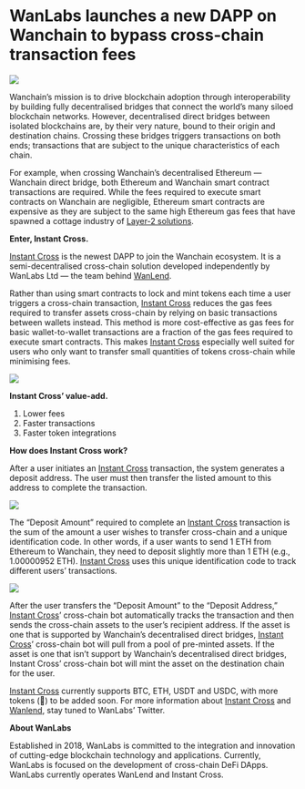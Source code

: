 # WanLabs launches a new DAPP on Wanchain to bypass cross-chain transaction fees


![](https://miro.medium.com/max/3202/1*x0m6VGXrY4F0XA6xCCYmOg.png)

Wanchain’s mission is to drive blockchain adoption through interoperability by building fully decentralised bridges that connect the world’s many siloed blockchain networks. However, decentralised direct bridges between isolated blockchains are, by their very nature, bound to their origin and destination chains. Crossing these bridges triggers transactions on both ends; transactions that are subject to the unique characteristics of each chain.

For example, when crossing Wanchain’s decentralised Ethereum — Wanchain direct bridge, both Ethereum and Wanchain smart contract transactions are required. While the fees required to execute smart contracts on Wanchain are negligible, Ethereum smart contracts are expensive as they are subject to the same high Ethereum gas fees that have spawned a cottage industry of [Layer-2 solutions](https://medium.com/wanchain-foundation/lending-a-helping-hand-introducing-x-rollups-ethereum-layer-2-solution-4a995e250932).

**Enter, Instant Cross.**

[Instant Cross](https://www.instantcross.finance/) is the newest DAPP to join the Wanchain ecosystem. It is a semi-decentralised cross-chain solution developed independently by WanLabs Ltd — the team behind [WanLend](https://wanlend.finance/).

Rather than using smart contracts to lock and mint tokens each time a user triggers a cross-chain transaction, [Instant Cross](https://www.instantcross.finance/) reduces the gas fees required to transfer assets cross-chain by relying on basic transactions between wallets instead. This method is more cost-effective as gas fees for basic wallet-to-wallet transactions are a fraction of the gas fees required to execute smart contracts. This makes [Instant Cross](https://www.instantcross.finance/) especially well suited for users who only want to transfer small quantities of tokens cross-chain while minimising fees.

![](https://miro.medium.com/max/875/1*Y4JV1tuGbc3yikoIk4TnCg.png)

**Instant Cross’ value-add.**

1.  Lower fees
2.  Faster transactions
3.  Faster token integrations

**How does Instant Cross work?**

After a user initiates an [Instant Cross](https://www.instantcross.finance/) transaction, the system generates a deposit address. The user must then transfer the listed amount to this address to complete the transaction.

![](https://miro.medium.com/max/875/1*3dFVTF-5xDnzOCd7NVLMXA.png)

The “Deposit Amount” required to complete an [Instant Cross](https://www.instantcross.finance/) transaction is the sum of the amount a user wishes to transfer cross-chain and a unique identification code. In other words, if a user wants to send 1 ETH from Ethereum to Wanchain, they need to deposit slightly more than 1 ETH (e.g., 1.00000952 ETH). [Instant Cross](https://www.instantcross.finance/) uses this unique identification code to track different users’ transactions.

![](https://miro.medium.com/max/875/1*l8Uc7mkAgpUZ2d95sJnv0w.png)

After the user transfers the “Deposit Amount” to the “Deposit Address,” [Instant Cross](https://www.instantcross.finance/)’ cross-chain bot automatically tracks the transaction and then sends the cross-chain assets to the user’s recipient address. If the asset is one that is supported by Wanchain’s decentralised direct bridges, [Instant Cross](https://www.instantcross.finance/)’ cross-chain bot will pull from a pool of pre-minted assets. If the asset is one that isn’t support by Wanchain’s decentralised direct bridges, Instant Cross’ cross-chain bot will mint the asset on the destination chain for the user.

[Instant Cross](https://www.instantcross.finance/) currently supports BTC, ETH, USDT and USDC, with more tokens (🐶) to be added soon. For more information about [Instant Cross](https://www.instantcross.finance/) and [Wanlend](https://wanlend.finance/), stay tuned to WanLabs’ Twitter.

**About WanLabs**

Established in 2018, WanLabs is committed to the integration and innovation of cutting-edge blockchain technology and applications. Currently, WanLabs is focused on the development of cross-chain DeFi DApps. WanLabs currently operates WanLend and Instant Cross.
